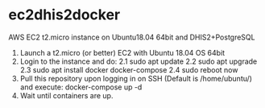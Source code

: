 # ec2dhis2docker
AWS EC2 t2.micro instance on Ubuntu18.04 64bit and DHIS2+PostgreSQL 

1. Launch a t2.micro (or better) EC2 with Ubuntu 18.04 OS 64bit
2. Login to the instance and do:
	2.1 sudo apt update
	2.2 sudo apt upgrade
	2.3 sudo apt install docker docker-compose
	2.4 sudo reboot now 
3. Pull this repository upon logging in on SSH (Default is /home/ubuntu/) and execute: docker-compose up -d
4. Wait until containers are up.
